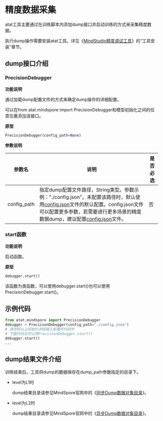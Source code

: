 # **精度数据采集**

atat工具主要通过在训练脚本内添加dump接口并启动训练的方式来采集精度数据。

执行dump操作需要安装atat工具。详见《[MindStudio精度调试工具](../../README.md)》的“工具安装”章节。

## dump接口介绍

### PrecisionDebugger

**功能说明**

通过加载dump配置文件的方式来确定dump操作的详细配置。

可以在from atat.mindspore import PrecisionDebugger和模型初始化之间的任意位置添加该接口。

**原型**

```Python
PrecisionDebugger(config_path=None)
```

**参数说明**

| 参数名      | 说明                                                         | 是否必选 |
| ----------- | ------------------------------------------------------------ | -------- |
| config_path | 指定dump配置文件路径，String类型。参数示例："./config.json"。未配置该路径时，默认使用[config.json](../../config)文件的默认配置。config.json文件可以配置更多参数，若需要进行更多场景的精度数据dump，建议配置[config.json](../../config/config.json)文件。 | 否       |

### start函数

**功能说明**

启动函数。

**原型**

```Python
debugger.start()
```

该函数为类函数，可以使用debugger.start()也可以使用PrecisionDebugger.start()。

## 示例代码

```Python
from atat.mindspore import PrecisionDebugger
debugger = PrecisionDebugger(config_path="./config.json")
# 请勿将以上初始化流程插入到循环代码中
# 下面代码也可以用PrecisionDebugger.start()
debugger.start()
...
```

## dump结果文件介绍

训练结束后，工具将dump的数据保存在dump_path参数指定的目录下。

- level为L1时

  dump结果目录请参见MindSpore官网中的《[同步Dump数据对象目录](https://www.mindspore.cn/tutorials/experts/zh-CN/r2.3.0rc2/debug/dump.html#%E5%90%8C%E6%AD%A5dump%E6%95%B0%E6%8D%AE%E5%AF%B9%E8%B1%A1%E7%9B%AE%E5%BD%95)》。

- level为L2时

  dump结果目录请参见MindSpore官网中的《[异步Dump数据对象目录](https://www.mindspore.cn/tutorials/experts/zh-CN/r2.3.0rc2/debug/dump.html#%E5%BC%82%E6%AD%A5dump%E6%95%B0%E6%8D%AE%E5%AF%B9%E8%B1%A1%E7%9B%AE%E5%BD%95)》。

